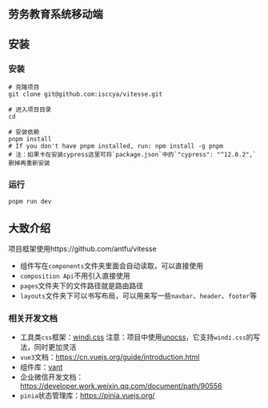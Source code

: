 ## 劳务教育系统移动端

## 安装

### 安装

```shell
# 克隆项目
git clone git@github.com:isccya/vitesse.git

# 进入项目目录
cd

# 安装依赖
pnpm install
# If you don't have pnpm installed, run: npm install -g pnpm
# 注：如果卡在安装cypress这里可将`package.json`中的`"cypress": "^12.0.2",`删掉再重新安装
```

### 运行

```shell
pnpm run dev
```

## 大致介绍

项目框架使用https://github.com/antfu/vitesse

- 组件写在`components`文件夹里面会自动读取，可以直接使用
- `composition Api`不用引入直接使用
- `pages`文件夹下的文件路径就是路由路径
- `layouts`文件夹下可以书写布局，可以用来写一些`navbar`、`header`、`footer`等

### 相关开发文档

- 工具类`css`框架：[windi.css](https://cn.windicss.org/guide/)
  注意：项目中使用[unocss](https://github.com/unocss/unocss)，它支持`windi.css`的写法，同时更加灵活
- `vue3`文档：https://cn.vuejs.org/guide/introduction.html
- 组件库：[vant](https://vant-ui.github.io/vant/#/zh-CN)
- 企业微信开发文档：https://developer.work.weixin.qq.com/document/path/90556
- `pinia`状态管理库：https://pinia.vuejs.org/
